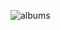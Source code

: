 ![albums](https://user-images.githubusercontent.com/66463058/189859313-76f84d66-d8fd-424d-b045-7e42e974f4a2.png)
